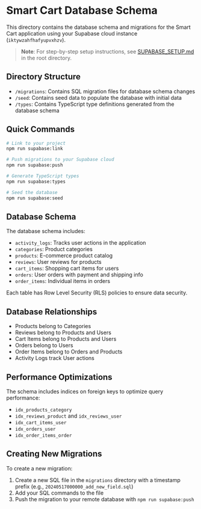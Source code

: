 # Smart Cart Database Schema

This directory contains the database schema and migrations for the Smart Cart application using your Supabase cloud instance (`iktywzahfhafyupvxhzv`).

> **Note**: For step-by-step setup instructions, see [SUPABASE_SETUP.md](../SUPABASE_SETUP.md) in the root directory.

## Directory Structure

- `/migrations`: Contains SQL migration files for database schema changes
- `/seed`: Contains seed data to populate the database with initial data
- `/types`: Contains TypeScript type definitions generated from the database schema

## Quick Commands

```bash
# Link to your project
npm run supabase:link

# Push migrations to your Supabase cloud
npm run supabase:push

# Generate TypeScript types
npm run supabase:types

# Seed the database
npm run supabase:seed
```

## Database Schema

The database schema includes:

- `activity_logs`: Tracks user actions in the application
- `categories`: Product categories
- `products`: E-commerce product catalog
- `reviews`: User reviews for products
- `cart_items`: Shopping cart items for users
- `orders`: User orders with payment and shipping info
- `order_items`: Individual items in orders

Each table has Row Level Security (RLS) policies to ensure data security.

## Database Relationships

- Products belong to Categories
- Reviews belong to Products and Users
- Cart Items belong to Products and Users
- Orders belong to Users
- Order Items belong to Orders and Products
- Activity Logs track User actions

## Performance Optimizations

The schema includes indices on foreign keys to optimize query performance:

- `idx_products_category`
- `idx_reviews_product` and `idx_reviews_user`
- `idx_cart_items_user`
- `idx_orders_user`
- `idx_order_items_order`

## Creating New Migrations

To create a new migration:

1. Create a new SQL file in the `migrations` directory with a timestamp prefix (e.g., `20240517000000_add_new_field.sql`)
2. Add your SQL commands to the file
3. Push the migration to your remote database with `npm run supabase:push` 